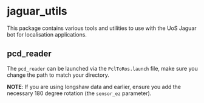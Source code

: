 # jaguar_utils

This package contains various tools and utilities to use with the UoS Jaguar bot for localisation applications.

## pcd_reader
The `pcd_reader` can be launched via the `PclToRos.launch` file, make sure you change the path to match your directory.

__NOTE__: If you are using longshaw data and earlier, ensure you add the necessary 180 degree rotation (the `sensor_ez` parameter).
